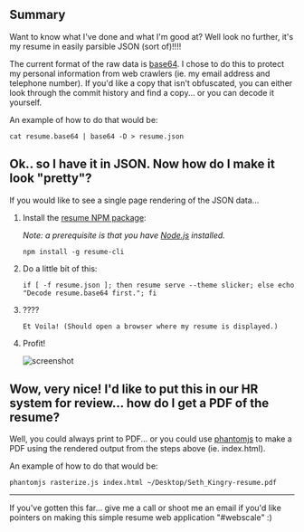 ## Summary

Want to know what I've done and what I'm good at?  Well look no further, it's my resume in easily parsible JSON (sort of)!!!!

The current format of the raw data is [base64](https://en.wikipedia.org/wiki/Base64).  I chose to do this to protect my personal information from web crawlers (ie. my email address and telephone number). If you'd like a copy that isn't obfuscated, you can either look through the commit history and find a copy... or you can decode it yourself.

An example of how to do that would be:
  
  ```
  cat resume.base64 | base64 -D > resume.json
  ```


## Ok.. so I have it in JSON. Now how do I make it look "pretty"?

If you would like to see a single page rendering of the JSON data...

1. Install the [resume NPM package](https://jsonresume.org/):

   _Note: a prerequisite is that you have [Node.js](https://nodejs.org/en/) installed._


   ```
   npm install -g resume-cli
   ```

2. Do a little bit of this:

   ```
   if [ -f resume.json ]; then resume serve --theme slicker; else echo "Decode resume.base64 first."; fi
   ```

3. ????

   ```
   Et Voila! (Should open a browser where my resume is displayed.)
   ```

4. Profit!

   ![screenshot](https://media.giphy.com/media/9o67upvAnOqRy/giphy.gif)


## Wow, very nice! I'd like to put this in our HR system for review... how do I get a PDF of the resume?

Well, you could always print to PDF... or you could use [phantomjs](http://phantomjs.org/) to make a PDF using the rendered output from the steps above (ie. index.html).  

An example of how to do that would be:

  ```
  phantomjs rasterize.js index.html ~/Desktop/Seth_Kingry-resume.pdf
  ```

***
If you've gotten this far... give me a call or shoot me an email if you'd like pointers on making this simple resume web application "#webscale" :)
